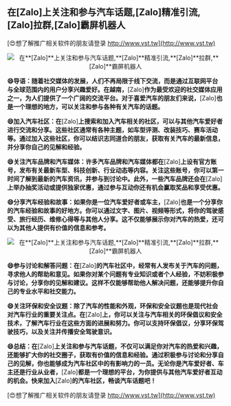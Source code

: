 ## **在**[Zalo]**上关注和参与汽车话题,**[Zalo]**精准引流,**[Zalo]**拉群,**[Zalo]**霸屏机器人**

[😍想了解推广相关软件的朋友请登录 http://www.vst.tw](http://www.vst.tw)

 <center><img src="https://vst.tw/MP4/tuiguang/png/8.png" alt="在**[Zalo]**上关注和参与汽车话题,**[Zalo]**精准引流,**[Zalo]**拉群,**[Zalo]**霸屏机器人"></center>

**😄导语：随着社交媒体的发展，人们不再局限于线下交流，而是通过互联网平台与全球范围内的用户分享兴趣爱好。在越南，**[Zalo]**作为最受欢迎的社交媒体应用之一，为人们提供了一个广阔的交流平台。对于喜爱汽车的朋友们来说，**[Zalo]**也是一个理想的地方，可以关注和参与各种有关汽车的话题。**

**😄加入汽车社区：在**[Zalo]**上搜索和加入汽车相关的社区，可以与其他汽车爱好者进行交流和分享。这些社区通常有各种主题，如车型评测、改装技巧、赛车活动等。通过加入这些社区，你可以结识志同道合的朋友，获取有关汽车的最新信息，并分享你自己的见解和经验。**

**😄关注汽车品牌和汽车媒体：许多汽车品牌和汽车媒体都在**[Zalo]**上设有官方账号，发布有关最新车型、科技创新、行业动态等内容。关注这些账号，你可以第一时间了解到最新的汽车资讯，并参与到讨论中。此外，一些汽车品牌还会在**[Zalo]**上举办抽奖活动或提供独家优惠，通过参与互动你还有机会赢取奖品和享受优惠。**

**😄分享汽车经验和故事：如果你是一位汽车爱好者或车主，**[Zalo]**也是一个分享你的汽车经验和故事的好地方。你可以通过文字、图片、视频等形式，将你的驾驶感受、旅行经历、维修心得等与其他人分享。这不仅能够展示你对汽车的热爱，还可以为其他人提供有价值的信息和参考。**

 <center><img src="https://vst.tw/MP4/tuiguang/png/5.png" alt="在**[Zalo]**上关注和参与汽车话题,**[Zalo]**精准引流,**[Zalo]**拉群,**[Zalo]**霸屏机器人"></center>

**😄参与讨论和解答问题：在**[Zalo]**的汽车社区中，经常有人发布关于汽车的问题，寻求他人的帮助和意见。如果你对某个问题有专业知识或者个人经验，不妨积极参与讨论，分享你的见解和建议。这样不仅能够帮助他人解决问题，还能够提升你自己的专业水平和社交能力。**

**😄关注环保和安全议题：除了汽车的性能和外观，环保和安全议题也是现代社会对汽车行业的重要关注点。在**[Zalo]**上，你可以关注与汽车相关的环保倡议和安全技术，了解汽车行业在这些方面的进展和努力。你可以支持环保倡议，分享环保驾驶技巧，以及关注并传播安全驾驶意识。**

**😄总结：在**[Zalo]**上关注和参与汽车话题，不仅可以满足你对汽车的热爱和兴趣，还能够扩大你的社交圈子，获取有价值的信息和经验。通过积极参与讨论和分享自己的见解，你也能够成为汽车社区中的有影响力的一员。无论你是汽车爱好者、车主还是行业从业者，**[Zalo]**都是一个理想的平台，为你提供与其他汽车爱好者互动的机会。快来加入**[Zalo]**的汽车社区，畅谈汽车话题吧！**

[😍想了解推广相关软件的朋友请登录 http://www.vst.tw](http://www.vst.tw)



